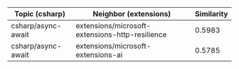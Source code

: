 | Topic (csharp) | Neighbor (extensions) | Similarity |
|-------------|-------------------|------------|
| csharp/async-await | extensions/microsoft-extensions-http-resilience | 0.5983 |
| csharp/async-await | extensions/microsoft-extensions-ai | 0.5785 |
